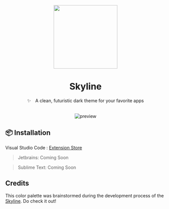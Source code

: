 <p align="center">
<img align="center" src="https://github.com/hydralite/skyline/blob/master/assets/skyline.png?raw=true" width=200 height=200>
</p>

<h1 align="center">
Skyline
</h1>

<p align="center">
✨ A clean, futuristic dark theme for your favorite apps
  <br><br>
</p>

<p align="center">
  <img alt="preview" src="https://github.com/hydralite/skyline/blob/master/assets/vscode.png?raw=true" >
</p>

## 📦 Installation

Visual Studio Code : [Extension Store](https://marketplace.visualstudio.com/items?itemName=hydralite.hydralite-skyline)

> Jetbrains: Coming Soon

> Sublime Text: Coming Soon

## Credits

This color palette was brainstormed during the development process of the [Skyline](https://github.com/skyline-editor/skyline). Do check it out!
